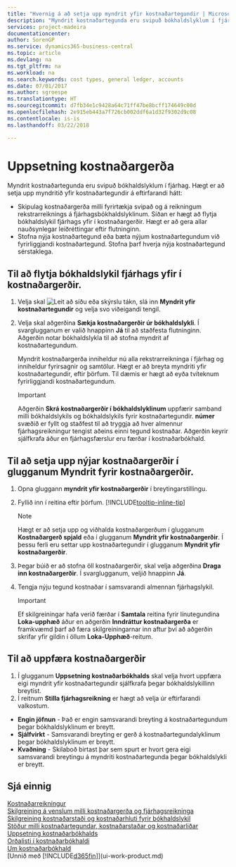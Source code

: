 ```yaml
---
title: "Hvernig á að setja upp myndrit yfir kostnaðartegundir | Microsoft Docs"
description: "Myndrit kostnaðartegunda eru svipuð bókhaldslyklum í fjárhag."
services: project-madeira
documentationcenter: 
author: SorenGP
ms.service: dynamics365-business-central
ms.topic: article
ms.devlang: na
ms.tgt_pltfrm: na
ms.workload: na
ms.search.keywords: cost types, general ledger, accounts
ms.date: 07/01/2017
ms.author: sgroespe
ms.translationtype: HT
ms.sourcegitcommit: d7fb34e1c9428a64c71ff47be8bcff174649c00d
ms.openlocfilehash: 2e915eb443a7f726cb002ddf6a1d32f9302d9c08
ms.contentlocale: is-is
ms.lasthandoff: 03/22/2018

---
```

# <a name="set-up-cost-types"></a>Uppsetning kostnaðargerða
Myndrit kostnaðartegunda eru svipuð bókhaldslyklum í fjárhag. Hægt er að setja upp myndritið yfir kostnaðartegundir á eftirfarandi hátt:  

-   Skipulag kostnaðargerða milli fyrirtækja svipað og á reikningum rekstrarreiknings á fjárhagsbókhaldslyklinum. Síðan er hægt að flytja bókhaldslykil fjárhags yfir í kostnaðargerðir. Hægt er að gera allar nauðsynlegar leiðréttingar eftir flutninginn.  
-   Stofna nýja kostnaðartegund eða bæta nýjum kostnaðartegundum við fyrirliggjandi kostnaðartegund. Stofna þarf hverja nýja kostnaðartegund sérstaklega.  

## <a name="to-transfer-the-general-ledger-chart-of-accounts-to-the-chart-of-cost-types"></a>Til að flytja bókhaldslykil fjárhags yfir í kostnaðargerðir.  
1.  Velja skal ![Leit að síðu eða skýrslu](media/ui-search/search_small.png "Leit að síðu eða skýrslu táknið") tákn, slá inn **Myndrit yfir kostnaðartegundir** og velja svo viðeigandi tengil.  
2.  Velja skal aðgerðina **Sækja kostnaðargerðir úr bókhaldslykli**. Í svarglugganum er valið hnappinn **Já** til að staðfesta flutninginn. Aðgerðin notar bókhaldslykla til að stofna myndrit af kostnaðartegundum.  

    Myndrit kostnaðargerða inniheldur nú alla rekstrarreikninga í fjárhag og inniheldur fyrirsagnir og samtölur. Hægt er að breyta myndriti yfir kostnaðartegundir, eftir þörfum. Til dæmis er hægt að eyða tvíteknum fyrirliggjandi kostnaðartegundum.  

    > [!IMPORTANT]  
    >  Aðgerðin **Skrá kostnaðargerðir í bókhaldslyklinum** uppfærir samband milli bókhaldslykils og bókhaldslykils fyrir kostnaðartegundir. **númer**  svæðið er fyllt og staðfest til að tryggja að hver almennur fjárhagsreikningur tengist aðeins einni tegund kostnaðar. Aðgerðin keyrir sjálfkrafa áður en fjárhagsfærslur eru færðar í kostnaðarbókhald.  

## <a name="to-set-up-new-cost-types-in-the-chart-of-cost-types-window"></a>Til að setja upp nýjar kostnaðargerðir í glugganum Myndrit fyrir kostnaðargerðir.  
1.  Opna gluggann **myndrit yfir kostnaðargerðir** í breytingarstillingu.  
2.  Fyllið inn í reitina eftir þörfum. [!INCLUDE[tooltip-inline-tip](includes/tooltip-inline-tip_md.md)]

    > [!NOTE]  
    >  Hægt er að setja upp og viðhalda kostnaðargerðum í glugganum **Kostnaðargerð spjald** eða í glugganum **Myndrit yfir kostnaðargerðir**. Í þessu ferli eru settar upp kostnaðartegundir í glugganum **Myndrit yfir kostnaðargerðir**.

3.  Þegar búið er að stofna öll kostnaðargerðir, skal velja aðgerðina **Draga inn kostnaðargerðir**. Í svarglugganum, veljið hnappinn **Já**.  
4.  Tengja nýju tegund kostnaðar í samsvarandi almennan fjárhagslykil.  

    > [!IMPORTANT]  
    >  Ef skilgreiningar hafa verið færðar í **Samtala** reitina fyrir línutegundina **Loka-upphæð** áður en aðgerðin **Inndráttur kostnaðargerða** er framkvæmd þarf að færa skilgreiningarnar inn aftur því að aðgerðin skrifar yfir gildin í öllum **Loka-Upphæð**-reitum.  

## <a name="to-update-cost-types"></a>Til að uppfæra kostnaðargerðir  
1.  Í glugganum **Uppsetning kostnaðarbókhalds** skal velja hvort uppfæra eigi myndrit yfir kostnaðartegundir sjálfkrafa þegar bókhaldslykillinn breytist.  
2.  Í reitnum **Stilla fjárhagsreikning** er hægt að velja úr eftirfarandi valkostum.  

- **Engin jöfnun** - Það er engin samsvarandi breyting á kostnaðartegundum þegar bókhaldslyklinum er breytt.  
- **Sjálfvirkt** - Samsvarandi breyting er gerð á kostnaðartegundalyklinum þegar bókhaldslyklinum er breytt.  
- **Kvaðning** - Skilaboð birtast þar sem spurt er hvort gera eigi samsvarandi breytingu á myndriti kostnaðartegunda þegar bókhaldslykli er breytt.  

## <a name="see-also"></a>Sjá einnig  
[Kostnaðarreikningur](finance-manage-cost-accounting.md)  
[Skilgreining á venslum milli kostnaðargerða og fjárhagsreikninga](finance-defining-the-relationship-between-cost-types-and-general-ledger-accounts.md)   
[Skilgreining kostnaðarstaði og kostnaðarhluti fyrir bókhaldslykil](finance-defining-cost-centers-and-cost-objects-for-chart-of-accounts.md)   
[Stöður milli kostnaðartegundar, kostnaðarstaðar og kostnaðarliðar](finance-balances-between-cost-type-cost-center-and-cost-object.md)   
[Uppsetning kostnaðarbókhalds](finance-set-up-cost-accounting.md)   
[Orðalisti í kostnaðarbókhaldi](finance-terminology-in-cost-accounting.md)   
[Um kostnaðarbókhald](finance-about-cost-accounting.md)  
[Unnið með [!INCLUDE[d365fin](includes/d365fin_md.md)]](ui-work-product.md)

